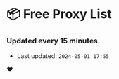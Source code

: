 # :package: Free Proxy List
### Updated every 15 minutes.

- Last updated: `2024-05-01 17:55`

:heart:
